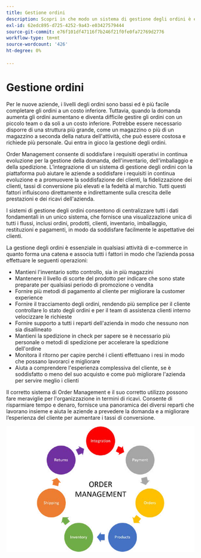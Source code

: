 ```yaml
---
title: Gestione ordini
description: Scopri in che modo un sistema di gestione degli ordini è essenziale per la tua attività di e-commerce.
exl-id: 62edc895-d725-4252-9a43-e03427579444
source-git-commit: e76f101df47116f7b246f21f0fe0fa72769d2776
workflow-type: tm+mt
source-wordcount: '426'
ht-degree: 0%

---
```


# Gestione ordini

Per le nuove aziende, i livelli degli ordini sono bassi ed è più facile completare gli ordini a un costo inferiore. Tuttavia, quando la domanda aumenta gli ordini aumentano e diventa difficile gestire gli ordini con un piccolo team o da soli a un costo inferiore. Potrebbe essere necessario disporre di una struttura più grande, come un magazzino o più di un magazzino a seconda della natura dell&#39;attività, che può essere costosa e richiede più personale. Qui entra in gioco la gestione degli ordini.

Order Management consente di soddisfare i requisiti operativi in continua evoluzione per la gestione della domanda, dell&#39;inventario, dell&#39;imballaggio e della spedizione. L’integrazione di un sistema di gestione degli ordini con la piattaforma può aiutare le aziende a soddisfare i requisiti in continua evoluzione e a promuovere la soddisfazione dei clienti, la fidelizzazione dei clienti, tassi di conversione più elevati e la fedeltà al marchio. Tutti questi fattori influiscono direttamente e indirettamente sulla crescita delle prestazioni e dei ricavi dell&#39;azienda.

I sistemi di gestione degli ordini consentono di centralizzare tutti i dati fondamentali in un unico sistema, che fornisce una visualizzazione unica di tutti i flussi, inclusi ordini, prodotti, clienti, inventario, imballaggio, restituzioni e pagamenti, in modo da soddisfare facilmente le aspettative dei clienti.

La gestione degli ordini è essenziale in qualsiasi attività di e-commerce in quanto forma una catena e associa tutti i fattori in modo che l’azienda possa effettuare le seguenti operazioni:

- Mantieni l&#39;inventario sotto controllo, sia in più magazzini
- Mantenere il livello di scorte del prodotto per indicare che sono state preparate per qualsiasi periodo di promozione o vendita
- Fornire più metodi di pagamento al cliente per migliorare la customer experience
- Fornire il tracciamento degli ordini, rendendo più semplice per il cliente controllare lo stato degli ordini e per il team di assistenza clienti interno velocizzare le richieste
- Fornire supporto a tutti i reparti dell&#39;azienda in modo che nessuno non sia disallineato
- Mantieni la spedizione in check per sapere se è necessario più personale o metodi di spedizione per accelerare la spedizione dell&#39;ordine
- Monitora il ritorno per capire perché i clienti effettuano i resi in modo che possano lavorarci e migliorare
- Aiuta a comprendere l&#39;esperienza complessiva del cliente, se è soddisfatto o meno del suo acquisto e come può migliorare l&#39;azienda per servire meglio i clienti

Il corretto sistema di Order Management e il suo corretto utilizzo possono fare meraviglie per l&#39;organizzazione in termini di ricavi. Consente di risparmiare tempo e denaro, fornisce una panoramica dei diversi reparti che lavorano insieme e aiuta le aziende a prevedere la domanda e a migliorare l’esperienza del cliente per aumentare i tassi di conversione.

![Diagramma del processo di Order Management](../../assets/playbooks/order-management.png)
